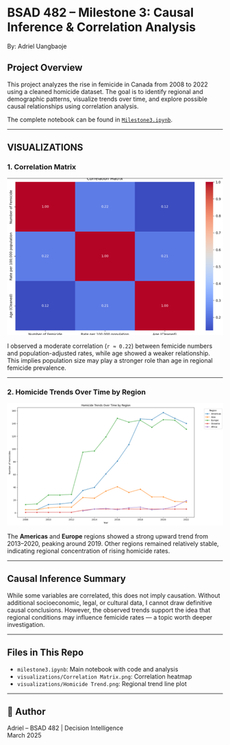 # BSAD 482 – Milestone 3: Causal Inference & Correlation Analysis

By: Adriel Uangbaoje

## Project Overview

This project analyzes the rise in femicide in Canada from 2008 to 2022 using a cleaned homicide dataset. The goal is to identify regional and demographic patterns, visualize trends over time, and explore possible causal relationships using correlation analysis.

The complete notebook can be found in [`Milestone3.ipynb`](Milestone3.ipynb).

---

## VISUALIZATIONS

### 1. Correlation Matrix

![Correlation Matrix](visualizations/Correlation%20Matrix.png)

I observed a moderate correlation (`r ≈ 0.22`) between femicide numbers and population-adjusted rates, while age showed a weaker relationship. This implies population size may play a stronger role than age in regional femicide prevalence.

---

### 2. Homicide Trends Over Time by Region

![Homicide Trends by Region](visualizations/Homicide%20Trend.png)

The **Americas** and **Europe** regions showed a strong upward trend from 2013–2020, peaking around 2019. Other regions remained relatively stable, indicating regional concentration of rising homicide rates.

---

## Causal Inference Summary

While some variables are correlated, this does not imply causation. Without additional socioeconomic, legal, or cultural data, I cannot draw definitive causal conclusions. However, the observed trends support the idea that regional conditions may influence femicide rates — a topic worth deeper investigation.

---

## Files in This Repo

- `milestone3.ipynb`: Main notebook with code and analysis  
- `visualizations/Correlation Matrix.png`: Correlation heatmap  
- `visualizations/Homicide Trend.png`: Regional trend line plot  

---

## 🧾 Author

Adriel – BSAD 482 | Decision Intelligence  
March 2025
